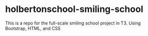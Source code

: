 # holbertonschool-smiling-school
This is a repo for the full-scale smiling school project in T3.  Using Bootstrap, HTML, and CSS
